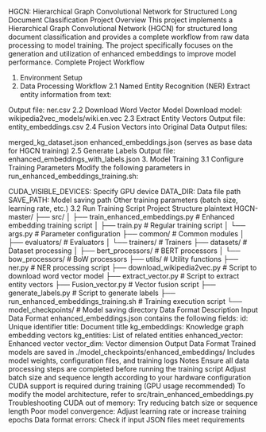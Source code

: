 HGCN: Hierarchical Graph Convolutional Network for Structured Long Document Classification
Project Overview
This project implements a Hierarchical Graph Convolutional Network (HGCN) for structured long document classification and provides a complete workflow from raw data processing to model training. The project specifically focuses on the generation and utilization of enhanced embeddings to improve model performance.
Complete Project Workflow
1. Environment Setup
2. Data Processing Workflow
2.1 Named Entity Recognition (NER)
Extract entity information from text:

Output file: ner.csv
2.2 Download Word Vector Model
Download model: wikipedia2vec_models/wiki.en.vec
2.3 Extract Entity Vectors
Output file: entity_embeddings.csv
2.4 Fusion Vectors into Original Data
Output files:

merged_kg_dataset.json
enhanced_embeddings.json (serves as base data for HGCN training)
2.5 Generate Labels
Output file: enhanced_embeddings_with_labels.json
3. Model Training
3.1 Configure Training Parameters
Modify the following parameters in run_enhanced_embeddings_training.sh:

CUDA_VISIBLE_DEVICES: Specify GPU device
DATA_DIR: Data file path
SAVE_PATH: Model saving path
Other training parameters (batch size, learning rate, etc.)
3.2 Run Training Script
Project Structure
plaintext
HGCN-master/
├── src/
│   ├── train_enhanced_embeddings.py  # Enhanced embedding training script
│   ├── train.py                      # Regular training script
│   └── args.py                       # Parameter configuration
├── common/                           # Common modules
│   ├── evaluators/                   # Evaluators
│   └── trainers/                     # Trainers
├── datasets/                         # Dataset processing
│   ├── bert_processors/              # BERT processors
│   └── bow_processors/               # BoW processors
├── utils/                            # Utility functions
├── ner.py                            # NER processing script
├── download_wikipedia2vec.py         # Script to download word vector model
├── extract_vector.py                 # Script to extract entity vectors
├── Fusion_vector.py                  # Vector fusion script
├── generate_labels.py                # Script to generate labels
├── run_enhanced_embeddings_training.sh  # Training execution script
└── model_checkpoints/                # Model saving directory
Data Format Description
Input Data Format
enhanced_embeddings.json contains the following fields:
id: Unique identifier
title: Document title
kg_embeddings: Knowledge graph embedding vectors
kg_entities: List of related entities
enhanced_vector: Enhanced vector
vector_dim: Vector dimension
Output Data Format
Trained models are saved in ./model_checkpoints/enhanced_embeddings/
Includes model weights, configuration files, and training logs
Notes
Ensure all data processing steps are completed before running the training script
Adjust batch size and sequence length according to your hardware configuration
CUDA support is required during training (GPU usage recommended)
To modify the model architecture, refer to src/train_enhanced_embeddings.py
Troubleshooting
CUDA out of memory: Try reducing batch size or sequence length
Poor model convergence: Adjust learning rate or increase training epochs
Data format errors: Check if input JSON files meet requirements
